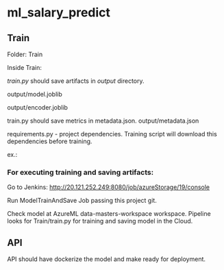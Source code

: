 # ml_salary_predict

## Train
Folder: Train

Inside Train:

*train.py* should save artifacts in *output* directory.

output/model.joblib

output/encoder.joblib

train.py should save metrics in metadata.json.
output/metadata.json

requirements.py - project dependencies. Training script will download this dependencies before training.

ex.:

### For executing training and saving artifacts:
Go to Jenkins:
http://20.121.252.249:8080/job/azureStorage/19/console

Run ModelTrainAndSave Job passing this project git.

Check model at AzureML data-masters-workspace workspace.
Pipeline looks for Train/train.py for training and saving model in the Cloud.

## API

API should have dockerize the model and make ready for deployment.
